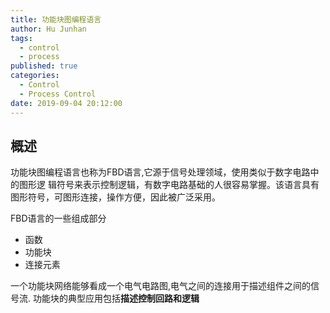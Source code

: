 ```yaml
---
title: 功能块图编程语言
author: Hu Junhan
tags:
  - control
  - process
published: true
categories:
  - Control
  - Process Control
date: 2019-09-04 20:12:00
---
```


## 概述

功能块图编程语言也称为FBD语言,它源于信号处理领域，使用类似于数字电路中的图形逻 辑符号来表示控制逻辑，有数字电路基础的人很容易掌握。该语言具有图形符号，可图形连接，操作方便，因此被广泛采用。

FBD语言的一些组成部分

* 函数
* 功能块
* 连接元素

一个功能块网络能够看成一个电气电路图,电气之间的连接用于描述组件之间的信号流. 功能块的典型应用包括**描述控制回路和逻辑**

